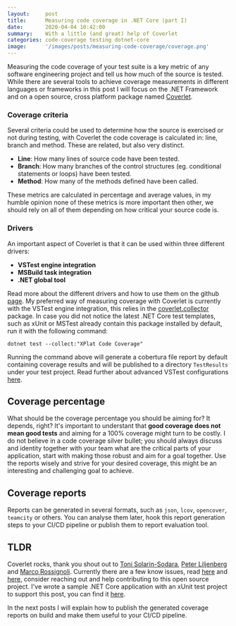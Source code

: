 ```yaml
---
layout:     post
title:      Measuring code coverage in .NET Core (part I)
date:       2020-04-04 10:42:00
summary:    With a little (and great) help of Coverlet
categories: code-coverage testing dotnet-core
image:      '/images/posts/measuring-code-coverage/coverage.png'
---
```


Measuring the code coverage of your test suite is a key metric of any software engineering project and tell us how much of the source is tested.
While there are several tools to achieve coverage measurements in different languages or frameworks in this post I will focus on the .NET Framework and on a open source, cross platform package named [Coverlet](https://github.com/tonerdo/coverlet "Coverlet source repository").

### Coverage criteria

Several criteria could be used to determine how the source is exercised or not during testing, with Coverlet the code coverage is calculated in: line, branch and method. These are related, but also very distinct.  

- **Line**: How many lines of source code have been tested.
- **Branch**: How many branches of the control structures (eg. conditional statements or loops) have been tested.
- **Method**: How many of the methods defined have been called.

These metrics are calculated in percentage and average values, in my humble opinion none of these metrics is more important then other, we should rely on all of them depending on how critical your source code is.

### Drivers

An important aspect of Coverlet is that it can be used within three different drivers:

- **VSTest engine integration**
- **MSBuild task integration**
- **.NET global tool**

Read more about the different drivers and how to use them on the github [page](https://github.com/tonerdo/coverlet). My preferred way of measuring coverage with Coverlet is currently with the VSTest engine integration, this relies in the [coverlet.collector](https://www.nuget.org/packages/coverlet.collector/) package. In case you did not notice the latest .NET Core test templates, such as xUnit or MSTest already contain this package installed by default, run it with the following command:

```dotnet test --collect:"XPlat Code Coverage"```

Running the command above will generate a cobertura file report by default containing coverage results and will be published to a directory ```TestResults``` under your test project. Read further about advanced VSTest configurations [here](https://github.com/tonerdo/coverlet/blob/master/Documentation/VSTestIntegration.md).

## Coverage percentage

What should be the coverage percentage you should be aiming for? It depends, right? It's important to understant that **good coverage does not mean good tests** and aiming for a 100% coverage might turn to be costly. I do not believe in a code coverage silver bullet; you should always discuss and identity together with your team what are the critical parts of your application, start with making those robust and aim for a goal together. Use the reports wisely and strive for your desired coverage, this might be an interesting and challenging goal to achieve.

## Coverage reports

Reports can be generated in several formats, such as ```json```, ```lcov```, ```opencover```, ```teamcity``` or others. You can analyse them later, hook this report generation steps to your CI/CD pipeline or publish them to report evaluation tool.

## TLDR

Coverlet rocks, thank you shout out to [Toni Solarin-Sodara](https://github.com/tonerdo), [Peter Liljenberg](https://github.com/petli) and [Marco Rossignoli](https://github.com/MarcoRossignoli). Currently there are a few know issues, read [here](https://github.com/tonerdo/coverlet/blob/master/Documentation/KnownIssues.md) and [here](https://github.com/tonerdo/coverlet/issues?page=1&q=is%3Aissue+is%3Aopen), consider reaching out and help contributing to this open source project. I've wrote a sample .NET Core application with an xUnit test project to support this post, you can find it [here](https://github.com/antao/learning-measuring-code-coverage).

In the next posts I will explain how to publish the generated coverage reports on build and make them useful to your CI/CD pipeline.
